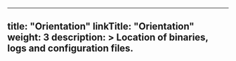 
---
title: "Orientation"
linkTitle: "Orientation"
weight: 3
description: >
  Location of binaries, logs and configuration files.
---

